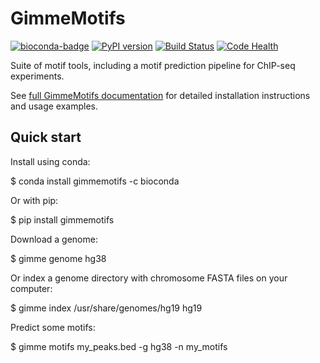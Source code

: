 GimmeMotifs
===========



[![bioconda-badge](https://img.shields.io/badge/install%20with-bioconda-brightgreen.svg?style=flat)](http://bioconda.github.io)
[![PyPI version](https://badge.fury.io/py/gimmemotifs.svg)](https://badge.fury.io/py/gimmemotifs)
[![Build Status](https://travis-ci.org/simonvh/gimmemotifs.svg?branch=master)](https://travis-ci.org/simonvh/gimmemotifs)
[![Code Health](https://landscape.io/github/simonvh/gimmemotifs/master/landscape.svg?style=flat)](https://landscape.io/github/simonvh/gimmemotifs/master)

Suite of motif tools, including a motif prediction pipeline for ChIP-seq experiments.

See [full GimmeMotifs documentation](http://gimmemotifs.readthedocs.org/) for detailed installation instructions and usage examples.

Quick start
-----------

Install using conda:

$ conda install gimmemotifs -c bioconda

Or with pip:

$ pip install gimmemotifs

Download a genome:

$ gimme genome hg38

Or index a genome directory with chromosome FASTA files on your computer:

$ gimme index /usr/share/genomes/hg19 hg19

Predict some motifs:

$ gimme motifs my_peaks.bed -g hg38 -n my_motifs 

